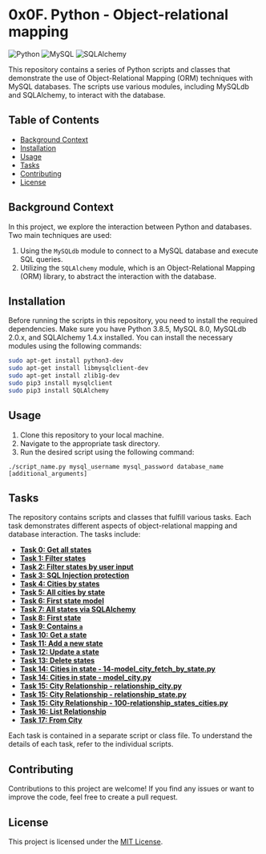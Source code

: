 # 0x0F. Python - Object-relational mapping

![Python](https://img.shields.io/badge/Python-3.8.5-blue)
![MySQL](https://img.shields.io/badge/MySQL-8.0-green)
![SQLAlchemy](https://img.shields.io/badge/SQLAlchemy-1.4.x-orange)

This repository contains a series of Python scripts and classes that demonstrate the use of Object-Relational Mapping (ORM) techniques with MySQL databases. The scripts use various modules, including MySQLdb and SQLAlchemy, to interact with the database.

## Table of Contents
- [Background Context](#background-context)
- [Installation](#installation)
- [Usage](#usage)
- [Tasks](#tasks)
- [Contributing](#contributing)
- [License](#license)

## Background Context
In this project, we explore the interaction between Python and databases. Two main techniques are used:

1. Using the `MySQLdb` module to connect to a MySQL database and execute SQL queries.
2. Utilizing the `SQLAlchemy` module, which is an Object-Relational Mapping (ORM) library, to abstract the interaction with the database.

## Installation
Before running the scripts in this repository, you need to install the required dependencies. Make sure you have Python 3.8.5, MySQL 8.0, MySQLdb 2.0.x, and SQLAlchemy 1.4.x installed. You can install the necessary modules using the following commands:

```bash
sudo apt-get install python3-dev
sudo apt-get install libmysqlclient-dev
sudo apt-get install zlib1g-dev
sudo pip3 install mysqlclient
sudo pip3 install SQLAlchemy
```

## Usage
1. Clone this repository to your local machine.
2. Navigate to the appropriate task directory.
3. Run the desired script using the following command:
```
./script_name.py mysql_username mysql_password database_name [additional_arguments]
```

## Tasks
The repository contains scripts and classes that fulfill various tasks. Each task demonstrates different aspects of object-relational mapping and database interaction. The tasks include:

- [**Task 0: Get all states**](./0-select_states.py)
- [**Task 1: Filter states**](./1-filter_states.py)
- [**Task 2: Filter states by user input**](./2-my_filter_states.py)
- [**Task 3: SQL Injection protection**](./3-my_safe_filter_states.py)
- [**Task 4: Cities by states**](./4-cities_by_state.py)
- [**Task 5: All cities by state**](./5-filter_cities.py)
- [**Task 6: First state model**](./6-model_state.py)
- [**Task 7: All states via SQLAlchemy**](./7-model_state_fetch_all.py)
- [**Task 8: First state**](./8-model_state_fetch_first.py)
- [**Task 9: Contains `a`**](./9-model_state_filter_a.py)
- [**Task 10: Get a state**](./10-model_state_my_get.py)
- [**Task 11: Add a new state**](./11-model_state_insert.py)
- [**Task 12: Update a state**](./12-model_state_update_id_2.py)
- [**Task 13: Delete states**](./13-model_state_delete_a.py)
- [**Task 14: Cities in state - 14-model_city_fetch_by_state.py**](./14-model_city_fetch_by_state.py)
- [**Task 14: Cities in state - model_city.py**](./model_city.py)
- [**Task 15: City Relationship - relationship_city.py**](./relationship_city.py)
- [**Task 15: City Relationship - relationship_state.py**](./relationship_state.py)
- [**Task 15: City Relationship - 100-relationship_states_cities.py**](./100-relationship_states_cities.py)
- [**Task 16: List Relationship**](./101-relationship_states_cities_list.py)
- [**Task 17: From City**](./102-relationship_cities_states_list.py)

Each task is contained in a separate script or class file. To understand the details of each task, refer to the individual scripts.

## Contributing
Contributions to this project are welcome! If you find any issues or want to improve the code, feel free to create a pull request.

## License
This project is licensed under the [MIT License](LICENSE).

